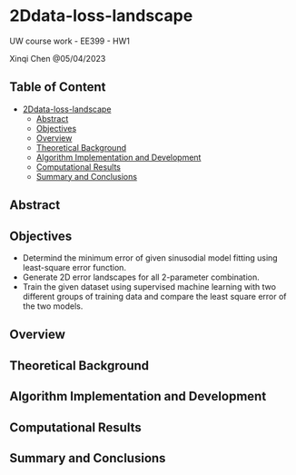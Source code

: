 # 2Ddata-loss-landscape
UW course work - EE399 - HW1
</p>
Xinqi Chen @05/04/2023 

## Table of Content
- [2Ddata-loss-landscape](#2ddata-loss-landscape)
  - [Abstract](#abstract)
  - [Objectives](#objective)
  - [Overview](#overview)
  - [Theoretical Background](#theoretical-background)
  - [Algorithm Implementation and Development](#algorithm-implementation-and-development)
  - [Computational Results](#computational-results)
  - [Summary and Conclusions](#summary-and-conclusions)

## Abstract

## Objectives
- Determind the minimum error of given sinusodial model fitting using least-square error function.
- Generate 2D error landscapes for all 2-parameter combination. 
- Train the given dataset using supervised machine learning with two different groups of training data and compare the least square error of the two models.

## Overview

## Theoretical Background

## Algorithm Implementation and Development 

## Computational Results

## Summary and Conclusions
